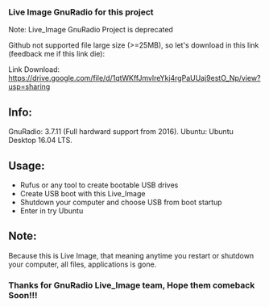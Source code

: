 ### Live Image GnuRadio for this project

Note: Live_Image GnuRadio Project is deprecated

Github not supported file large size (>=25MB), so let's download in this link (feedback me if this link die):

Link Download: https://drive.google.com/file/d/1qtWKffJmvlreYkj4rgPaUUaj9estO_Np/view?usp=sharing

## Info:

GnuRadio: 3.7.11 (Full hardward support from 2016).
Ubuntu: Ubuntu Desktop 16.04 LTS.

## Usage:

+ Rufus or any tool to create bootable USB drives
+ Create USB boot with this Live_Image
+ Shutdown your computer and choose USB from boot startup
+ Enter in try Ubuntu

## Note:

Because this is Live Image, that meaning anytime you restart or shutdown your computer, all files, applications is gone.

### Thanks for GnuRadio Live_Image team, Hope them comeback Soon!!!
